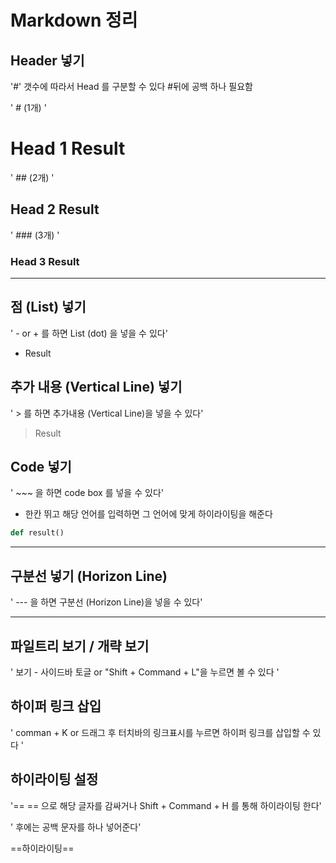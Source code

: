 # Markdown 정리  





## Header 넣기

'#' 갯수에 따라서 Head 를 구분할 수 있다
#뒤에 공백 하나 필요함

' # (1개) '


# Head 1 Result

' ## (2개) '

## Head 2 Result

' ### (3개) '

### Head 3 Result

---



## 점 (List) 넣기

' - or + 를 하면 List (dot) 을 넣을 수 있다'

- Result



## 추가 내용 (Vertical Line) 넣기

' > 를 하면 추가내용 (Vertical Line)을 넣을 수 있다'

> Result





## Code 넣기

' ~~~ 을 하면 code box 를 넣을 수 있다'

* 한칸 뛰고 해당 언어를 입력하면 그 언어에 맞게 하이라이팅을 해준다

~~~ python
def result()

~~~

---



## 구분선 넣기 (Horizon Line)

' --- 을 하면 구분선 (Horizon Line)을 넣을 수 있다'

---





## 파일트리 보기 / 개략 보기

' 보기 - 사이드바 토글 or "Shift + Command + L"을 누르면 볼 수 있다 '





## 하이퍼 링크 삽입

' comman + K or 드래그 후 터치바의 링크표시를 누르면 하이퍼 링크를 삽입할 수 있다 '



## 하이라이팅 설정

 '== == 으로 해당 글자를 감싸거나 Shift + Command + H 를 통해 하이라이팅 한다'

' 후에는 공백 문자를 하나 넣어준다'

==하이라이팅==